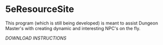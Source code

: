 # 5eResourceSite
This program (which is still being developed) is meant to assist Dungeon Master's with creating dynamic and interesting NPC's on the fly.

*DOWNLOAD INSTRUCTIONS*
